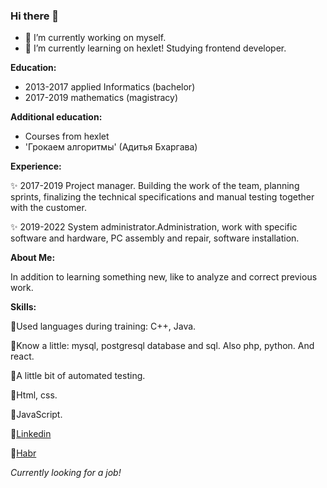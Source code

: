 ### Hi there 👋

- 🔭 I’m currently working on myself. 
- 🌱 I’m currently learning on hexlet! Studying frontend developer.

**Education:**

* 2013-2017 applied Informatics (bachelor)
* 2017-2019 mathematics (magistracy)

**Additional education:**

- Courses from hexlet
- 'Грокаем алгоритмы' (Адитья Бхаргава)

**Experience:**

✨ 2017-2019 Project manager. Building the work of the team, planning sprints, finalizing the technical specifications and manual testing together with the customer.

✨ 2019-2022 System administrator.Administration, work with specific software and hardware, PC assembly and repair, software installation.

**About Me:**

In addition to learning something new, like to analyze and correct previous work.

**Skills:**

🚀Used languages during training: C++, Java.

🚀Know a little: mysql, postgresql database and sql. Also php, python. And react.

🚀A little bit of automated testing.

🎯Html, css.

🎯JavaScript.

🔭[Linkedin](https://www.linkedin.com/in/%D0%B0%D0%BB%D0%B5%D0%BA%D1%81%D0%B0%D0%BD%D0%B4%D1%80%D0%B0-%D0%B7%D0%BE%D0%BB%D0%BE%D1%82%D1%83%D1%85%D0%B8%D0%BD%D0%B0-a9241521a/)

🔭[Habr](https://career.habr.com/life_cat)

*Currently looking for a job!*
